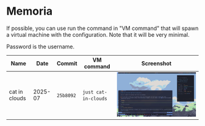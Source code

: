 # Memoria

If possible, you can use run the command in "VM command" that will spawn a virtual machine with the configuration.
Note that it will be very minimal.

Password is the username.

| Name          | Date    | Commit    | VM command           | Screenshot                                       |
| ------------- | ------- | --------- | -------------------- | ------------------------------------------------ |
| cat in clouds | 2025-07 | `25b8092` | `just cat-in-clouds` | ![cat-in-clouds](./cat-in-clouds/screenshot.png) |
